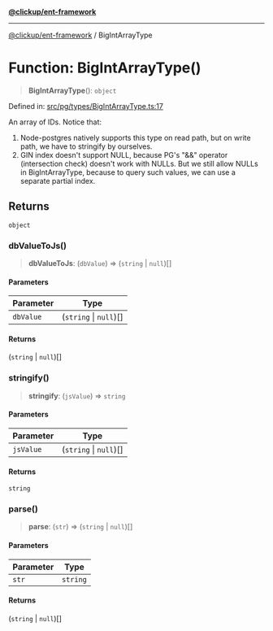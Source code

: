 [**@clickup/ent-framework**](../README.md)

***

[@clickup/ent-framework](../globals.md) / BigIntArrayType

# Function: BigIntArrayType()

> **BigIntArrayType**(): `object`

Defined in: [src/pg/types/BigIntArrayType.ts:17](https://github.com/clickup/ent-framework/blob/master/src/pg/types/BigIntArrayType.ts#L17)

An array of IDs. Notice that:
1. Node-postgres natively supports this type on read path, but on write path,
   we have to stringify by ourselves.
2. GIN index doesn't support NULL, because PG's "&&" operator (intersection
   check) doesn't work with NULLs. But we still allow NULLs in BigIntArrayType,
   because to query such values, we can use a separate partial index.

## Returns

`object`

### dbValueToJs()

> **dbValueToJs**: (`dbValue`) => (`string` \| `null`)[]

#### Parameters

| Parameter | Type |
| ------ | ------ |
| `dbValue` | (`string` \| `null`)[] |

#### Returns

(`string` \| `null`)[]

### stringify()

> **stringify**: (`jsValue`) => `string`

#### Parameters

| Parameter | Type |
| ------ | ------ |
| `jsValue` | (`string` \| `null`)[] |

#### Returns

`string`

### parse()

> **parse**: (`str`) => (`string` \| `null`)[]

#### Parameters

| Parameter | Type |
| ------ | ------ |
| `str` | `string` |

#### Returns

(`string` \| `null`)[]
